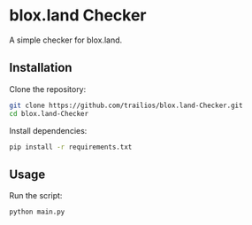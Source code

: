 # blox.land Checker

A simple checker for blox.land.

## Installation

Clone the repository:

```sh
git clone https://github.com/trailios/blox.land-Checker.git
cd blox.land-Checker
```

Install dependencies:

```sh
pip install -r requirements.txt
```

## Usage

Run the script:

```sh
python main.py
```
